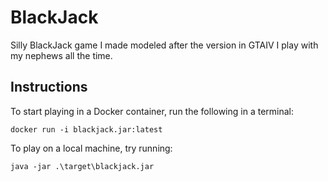 # BlackJack
Silly BlackJack game I made modeled after the version in GTAIV I play with my nephews all the time. 

## Instructions
To start playing in a Docker container, run the following in a terminal:
```console
docker run -i blackjack.jar:latest
```

To play on a local machine, try running:
```console
java -jar .\target\blackjack.jar
```
